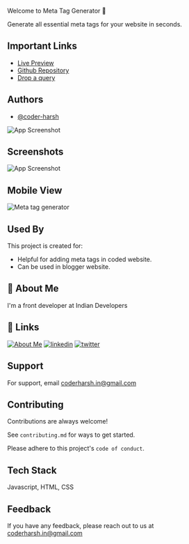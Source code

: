 Welcome to Meta Tag Generator 👋

Generate all essential meta tags for your website in seconds.

## Important Links

- [Live Preview](https://meta-tag-generator.coderharsh.in/)
- [Github Repository](https://github.com/coder-harsh/meta-tag-generator)
- [Drop a query](https://twitter.com/coderharsh06)


## Authors

- [@coder-harsh](https://github.com/coder-harsh)

![App Screenshot](https://meta-tag-generator.coderharsh.in/image/meta-tag-generator.jpg)
## Screenshots

![App Screenshot](https://meta-tag-generator.coderharsh.in/image/meta-tag-screenshot.jpeg)

## Mobile View

![Meta tag generator](https://meta-tag-generator.coderharsh.in/image/mobile-meta.png)

## Used By

This project is created for:

- Helpful for adding meta tags in coded website.
- Can be used in blogger website.


## 🚀 About Me
I'm a front developer at Indian Developers


## 🔗 Links
[![About Me](https://img.shields.io/badge/my_portfolio-000?style=for-the-badge&logo=ko-fi&logoColor=white)](about.coderharsh.in/)
[![linkedin](https://img.shields.io/badge/linkedin-0A66C2?style=for-the-badge&logo=linkedin&logoColor=white)](https://www.linkedin.com/in/coderharsh)
[![twitter](https://img.shields.io/badge/twitter-1DA1F2?style=for-the-badge&logo=twitter&logoColor=white)](https://twitter.com/coderharsh06)


## Support

For support, email coderharsh.in@gmail.com


## Contributing

Contributions are always welcome!

See `contributing.md` for ways to get started.

Please adhere to this project's `code of conduct`.


## Tech Stack

Javascript, HTML, CSS



## Feedback

If you have any feedback, please reach out to us at coderharsh.in@gmail.com

